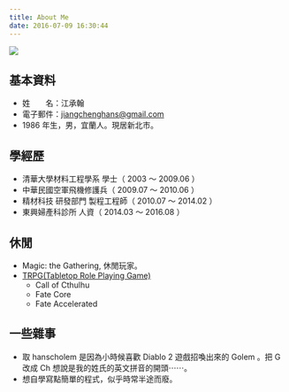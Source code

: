```yaml
---
title: About Me
date: 2016-07-09 16:30:44
---
```


![](https://c4.staticflickr.com/9/8266/29893763371_2c6b664b5c_q.jpg)

## 基本資料

- 姓　　名：江承翰
- 電子郵件：jiangchenghans@gmail.com
- 1986 年生，男，宜蘭人。現居新北市。

## 學經歷

- 清華大學材料工程學系 學士（ 2003 ～ 2009.06 ）
- 中華民國空軍飛機修護兵（ 2009.07 ～ 2010.06 ）
- 精材科技 研發部門 製程工程師（ 2010.07 ～ 2014.02 ）
- 東興婦產科診所 人資（ 2014.03 ～ 2016.08 ）

## 休閒

- Magic: the Gathering, 休閒玩家。
- [TRPG(Tabletop Role Playing Game)](https://en.wikipedia.org/wiki/Tabletop_role-playing_game)
    - Call of Cthulhu
    - Fate Core
    - Fate Accelerated

## 一些雜事

- 取 hanscholem 是因為小時候喜歡 Diablo 2 遊戲招喚出來的 Golem 。把 G 改成 Ch 想說是我的姓氏的英文拼音的開頭⋯⋯。
- 想自學寫點簡單的程式，似乎時常半途而廢。

